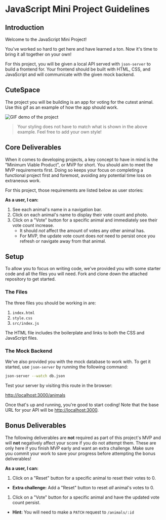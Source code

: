 # JavaScript Mini Project Guidelines

## Introduction

Welcome to the JavaScript Mini Project!

You’ve worked so hard to get here and have learned a ton. Now it's time to bring
it all together on your own!

For this project, you will be given a local API served with `json-server` to build 
a frontend for. Your frontend should be built with HTML, CSS, and JavaScript and will
communicate with the given mock backend.

## CuteSpace

The project you will be building is an app for voting for the cutest animal. Use this gif as an example of how the app should work. 

![GIF demo of the project](https://curriculum-content.s3.amazonaws.com/aws-mod-1/javascript-project/cutespace-demo.gif)

> Your styling does not have to match what is shown in the above example. Feel free to add your own style! 

## Core Deliverables

When it comes to developing projects, a key concept to have in mind is the "Minimum Viable Product", or MVP for short. You should aim to meet the MVP requirements first. Doing so keeps your focus on completing a functional project first and foremost, avoiding any potential time loss on extraneous work. 

For this project, those requirements are listed below as user stories: 

**As a user, I can:** 

1. See each animal's name in a navigation bar. 
2. Click on each animal's name to display their vote count and photo. 
3. Click on a "Vote" button for a specific animal and immediately see their vote count increase. 
    - It should _not_ affect the amount of votes any other animal has. 
    - For MVP, the update vote count does _not_ need to persist once you refresh or navigate away from that animal.

## Setup 

To allow you to focus on writing code, we've provided you with some starter code and all the files you will need. Fork and clone down the attached repository to get started.

### The Files 

The three files you should be working in are:

1. `index.html` 
2. `style.css` 
3. `src/index.js` 

The HTML file includes the boilerplate and links to both the CSS and JavaScript files. 

### The Mock Backend 

We've also provided you with the mock database to work with. To get it started, use `json-server` by running the following command: 

```sh
json-server --watch db.json
``` 

Test your server by visiting this route in the browser: 

[http://localhost:3000/animals](http://localhost:3000/animals)

Once that's up and running, you're good to start coding! Note that the base URL for your API will be [http://localhost:3000](http://localhost:3000). 

## Bonus Deliverables 

The following deliverables are **not** required as part of this project's MVP and will **not** negatively affect your score if you do not attempt them. These are only here if you finish MVP early and want an extra challenge. Make sure you commit your work to save your progress before attempting the bonus deliverables!

**As a user, I can:** 

1. Click on a "Reset" button for a specific animal to reset their votes to 0. 
  - **Extra challenge:** Add a "Reset" button to reset _all_ animal's votes to 0. 
1. Click on a "Vote" button for a specific animal and have the updated vote count persist.
  - **Hint:** You will need to make a `PATCH` request to `/animals/:id`